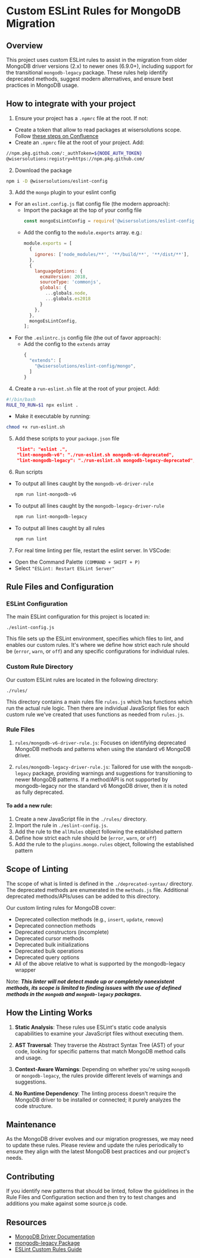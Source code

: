 # Custom ESLint Rules for MongoDB Migration

## Overview

This project uses custom ESLint rules to assist in the migration from older MongoDB driver versions (2.x) to newer ones (6.9.0+), including support for the transitional `mongodb-legacy` package. These rules help identify deprecated methods, suggest modern alternatives, and ensure best practices in MongoDB usage.

## How to integrate with your project

1. Ensure your project has a `.npmrc` file at the root. If not:
  - Create a token that allow to read packages at wisersolutions scope. Follow [these steps on Confluence](https://wisersolutions.atlassian.net/wiki/spaces/IENG/pages/2321514506/GitHub+-+NPM+Registry)
  - Create an `.npmrc` file at the root of your project. Add:
  ```bash
  //npm.pkg.github.com/:_authToken=${NODE_AUTH_TOKEN}
  @wisersolutions:registry=https://npm.pkg.github.com/
  ```

2. Download the package

```bash
npm i -D @wisersolutions/eslint-config
```

3. Add the `mongo` plugin to your eslint config
  -  For an `eslint.config.js` flat config file (the modern approach):
      - Import the package at the top of your config file
        ```javascript
        const mongoEsLintConfig = require('@wisersolutions/eslint-config/mongo');
        ```
      - Add the config to the `module.exports` array. e.g.:
        ```javascript
        module.exports = [
          {
            ignores: ['node_modules/**', '**/build/**', '**/dist/**'],
          },
          {
            languageOptions: {
              ecmaVersion: 2018,
              sourceType: 'commonjs',
              globals: {
                ...globals.node,
                ...globals.es2018
              }
            },
          },
          mongoEsLintConfig,
        ];
        ```
  - For the `.eslintrc.js` config file (the out of favor approach):
      - Add the config to the `extends` array
          ```javascript
          {
            "extends": [
              "@wisersolutions/eslint-config/mongo",
            ]
          }
          ```
4. Create a `run-eslint.sh` file at the root of your project. Add:
```bash
#!/bin/bash
RULE_TO_RUN=$1 npx eslint .
```
- Make it executable by running:
```bash
chmod +x run-eslint.sh
```

5. Add these scripts to your `package.json` file
```json
    "lint": "eslint .",
    "lint-mongodb-v6": "./run-eslint.sh mongodb-v6-deprecated",
    "lint-mongodb-legacy": "./run-eslint.sh mongodb-legacy-deprecated",
```

6. Run scripts
  - To output all lines caught by the `mongodb-v6-driver-rule`
    ```bash
    npm run lint-mongodb-v6
    ```
  - To output all lines caught by the `mongodb-legacy-driver-rule`
    ```bash
    npm run lint-mongodb-legacy
    ```
  - To output all lines caught by all rules
    ```bash
    npm run lint
    ```

7. For real time linting per file, restart the eslint server. In VSCode:
- Open the Command Palette `(COMMAND + SHIFT + P)`
- Select `"ESLint: Restart ESLint Server"`
    

## Rule Files and Configuration

### ESLint Configuration

The main ESLint configuration for this project is located in:

`./eslint-config.js`

This file sets up the ESLint environment, specifies which files to lint, and enables our custom rules. It's where we define how strict each rule should be (`error`, `warn`, or `off`) and any specific configurations for individual rules.

### Custom Rule Directory

Our custom ESLint rules are located in the following directory:

`./rules/`

This directory contains a main rules file `rules.js` which has functions which run the actual rule logic. Then there are individual JavaScript files for each custom rule we've created that uses functions as needed from `rules.js`.

### Rule Files

1. `rules/mongodb-v6-driver-rule.js`: Focuses on identifying deprecated MongoDB methods and patterns when using the standard v6 MongoDB driver.

2. `rules/mongodb-legacy-driver-rule.js`: Tailored for use with the `mongodb-legacy` package, providing warnings and suggestions for transitioning to newer MongoDB patterns. If a method/API is not supported by mongodb-legacy nor the standard v6 MongoDB driver, then it is noted as fully deprecated.

#### To add a new rule:
1. Create a new JavaScript file in the `./rules/` directory.
2. Import the rule in `./eslint-config.js`.
3. Add the rule to the `allRules` object following the established pattern
4. Define how strict each rule should be (`error`, `warn`, or `off`) 
3. Add the rule to the `plugins.mongo.rules` object, following the established pattern

## Scope of Linting

The scope of what is linted is defined in the `./deprecated-syntax/` directory. The deprecated methods are enumerated in the `methods.js` file. Additional deprecated methods/APIs/uses can be added to this directory.

Our custom linting rules for MongoDB cover:

- Deprecated collection methods (e.g., `insert`, `update`, `remove`)
- Deprecated connection methods
- Deprecated constructors (incomplete)
- Deprecated cursor methods
- Deprecated bulk initializations
- Deprecated bulk operations
- Deprecated query options
- All of the above relative to what is supported by the mongodb-legacy wrapper

Note: **_This linter will not detect made up or completely nonexistent methods, its scope is limited to finding issues with the use of defined methods in the `mongodb` and `mongodb-legacy` packages._**

## How the Linting Works

1. **Static Analysis**: These rules use ESLint's static code analysis capabilities to examine your JavaScript files without executing them.

2. **AST Traversal**: They traverse the Abstract Syntax Tree (AST) of your code, looking for specific patterns that match MongoDB method calls and usage.

3. **Context-Aware Warnings**: Depending on whether you're using `mongodb` or `mongodb-legacy`, the rules provide different levels of warnings and suggestions.

4. **No Runtime Dependency**: The linting process doesn't require the MongoDB driver to be installed or connected; it purely analyzes the code structure.


## Maintenance

As the MongoDB driver evolves and our migration progresses, we may need to update these rules. Please review and update the rules periodically to ensure they align with the latest MongoDB best practices and our project's needs.

## Contributing

If you identify new patterns that should be linted, follow the guidelines in the Rule Files and Configuration
section and then try to test changes and additions you make against some source.js code.

## Resources

- [MongoDB Driver Documentation](https://mongodb.github.io/node-mongodb-native/)
- [mongodb-legacy Package](https://www.npmjs.com/package/mongodb-legacy)
- [ESLint Custom Rules Guide](https://eslint.org/docs/developer-guide/working-with-rules)